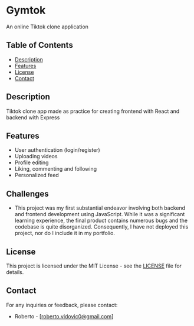 # Gymtok

An online Tiktok clone application

## Table of Contents

- [Description](#description)
- [Features](#features)
- [License](#license)
- [Contact](#contact)

## Description

Tiktok clone app made as practice for creating frontend with React and backend with Express

## Features

- User authentication (login/register)
- Uploading videos
- Profile editing
- Liking, commenting and following
- Personalized feed

## Challenges

- This project was my first substantial endeavor involving both backend and frontend development using JavaScript. While it was a significant learning experience, the final product contains numerous bugs and the codebase is quite disorganized. Consequently, I have not deployed this project, nor do I include it in my portfolio.

## License

This project is licensed under the MIT License - see the [LICENSE](LICENSE) file for details.

## Contact

For any inquiries or feedback, please contact:

- Roberto - [roberto.vidovic0@gmail.com]
